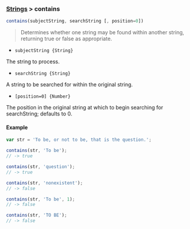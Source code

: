 ### [Strings](../) > contains

```js
contains(subjectString, searchString [, position=0])
```

> Determines whether one string may be found within another string, returning true or false as appropriate.

- `subjectString {String}`

The string to process.

- `searchString {String}`

A string to be searched for within the original string.

- `[position=0] {Number}`

The position in the original string at which to begin searching for searchString; defaults to 0.

#### Example
```js
var str = 'To be, or not to be, that is the question.';

contains(str, 'To be');
// -> true

contains(str, 'question');
// -> true

contains(str, 'nonexistent');
// -> false

contains(str, 'To be', 1);
// -> false

contains(str, 'TO BE');
// -> false
```
